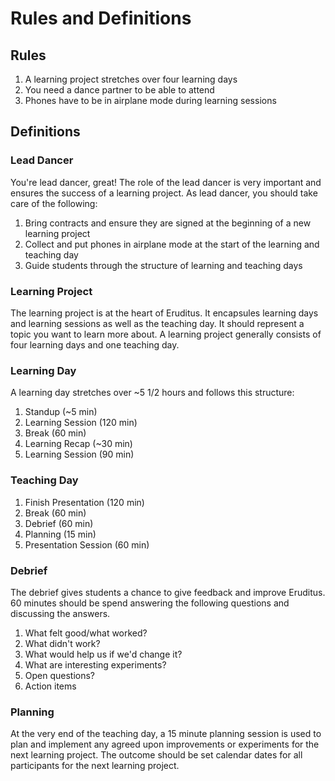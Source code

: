 # Rules and Definitions

## Rules

1. A learning project stretches over four learning days
2. You need a dance partner to be able to attend
3. Phones have to be in airplane mode during learning sessions

## Definitions

### Lead Dancer

You're lead dancer, great! The role of the lead dancer is very important and ensures the success of a learning project. As lead dancer, you should take care of the following:

1. Bring contracts and ensure they are signed at the beginning of a new learning project
2. Collect and put phones in airplane mode at the start of the learning and teaching day
3. Guide students through the structure of learning and teaching days

### Learning Project

The learning project is at the heart of Eruditus. It encapsules learning days and learning sessions as well as the teaching day. It should represent a topic you want to learn more about. A learning project generally consists of four learning days and one teaching day.

### Learning Day

A learning day stretches over ~5 1/2 hours and follows this structure:

1. Standup (~5 min)
2. Learning Session (120 min)
3. Break (60 min)
4. Learning Recap (~30 min)
5. Learning Session (90 min)

### Teaching Day

1. Finish Presentation (120 min)
2. Break (60 min)
3. Debrief (60 min)
4. Planning (15 min)
5. Presentation Session (60 min)

### Debrief

The debrief gives students a chance to give feedback and improve Eruditus. 60 minutes should be spend answering the following questions and discussing the answers.

1. What felt good/what worked?
2. What didn't work?
3. What would help us if we'd change it?
4. What are interesting experiments?
5. Open questions?
6. Action items

### Planning

At the very end of the teaching day, a 15 minute planning session is used to plan and implement any agreed upon improvements or experiments for the next learning project. The outcome should be set calendar dates for all participants for the next learning project.
